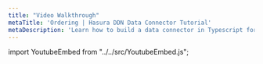 ```yaml
---
title: "Video Walkthrough"
metaTitle: 'Ordering | Hasura DDN Data Connector Tutorial'
metaDescription: 'Learn how to build a data connector in Typescript for Hasura DDN'
---
```


import YoutubeEmbed from "../../src/YoutubeEmbed.js";

<YoutubeEmbed link="https://www.youtube.com/embed/52MANo4K2hs" />